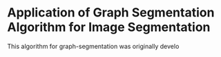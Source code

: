 # Application of Graph Segmentation Algorithm for Image Segmentation

This algorithm for graph-segmentation was originally develo